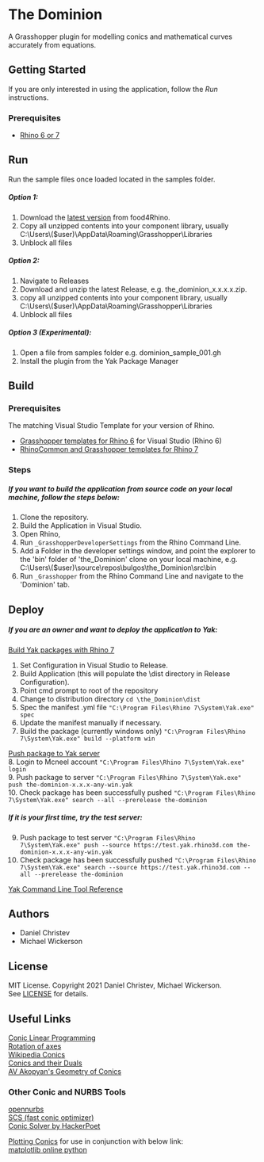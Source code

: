 # The Dominion
A Grasshopper plugin for modelling conics and mathematical curves accurately from equations.

## Getting Started
If you are only interested in using the application, follow the *Run* instructions.
### Prerequisites
* [Rhino 6 or 7](https://www.rhino3d.com/)  

## Run
Run the sample files once loaded located in the samples folder.

##### Option 1:
1. Download the [latest version](https://www.food4rhino.com/en/app/dominion) from food4Rhino.
2. Copy all unzipped contents into your component library, usually C:\Users\\($user)\AppData\Roaming\Grasshopper\Libraries
3. Unblock all files

##### Option 2:  
1. Navigate to Releases
2. Download and unzip the latest Release, e.g. the_dominion_x.x.x.x.zip.
3. copy all unzipped contents into your component library, usually C:\Users\\($user)\AppData\Roaming\Grasshopper\Libraries
4. Unblock all files

##### Option 3 (Experimental):
1. Open a file from samples folder e.g. dominion_sample_001.gh
2. Install the plugin from the Yak Package Manager

## Build
### Prerequisites
The matching Visual Studio Template for your version of Rhino.  
* [Grasshopper templates for Rhino 6](https://marketplace.visualstudio.com/items?itemName=McNeel.GrasshopperAssemblyforv6) for Visual Studio (Rhino 6)
* [RhinoCommon and Grasshopper templates for Rhino 7](https://marketplace.visualstudio.com/items?itemName=McNeel.Rhino7Templates)

### Steps
##### If you want to build the application from source code on your local machine, follow the steps below:  
1. Clone the repository.
2. Build the Application in Visual Studio.
3. Open Rhino,
4. Run `_GrasshopperDeveloperSettings` from the Rhino Command Line.
5. Add a Folder in the developer settings window, and point the explorer to the 'bin' folder of 'the_Dominion' clone on your local machine, e.g. C:\Users\\($user)\source\repos\bulgos\the_Dominion\src\bin
6. Run `_Grasshopper` from the Rhino Command Line and navigate to the 'Dominion' tab.

## Deploy
##### If you are an owner and want to deploy the application to Yak:  
[Build Yak packages with Rhino 7](https://developer.rhino3d.com/guides/yak/creating-a-grasshopper-plugin-package/)  
1. Set Configuration in Visual Studio to Release.
2. Build Application (this will populate the \dist directory in Release Configuration).
3. Point cmd prompt to root of the repository
4. Change to distribution directory `cd \the_Dominion\dist`
5. Spec the manifest .yml file `"C:\Program Files\Rhino 7\System\Yak.exe" spec`
6. Update the manifest manually if necessary.
7. Build the package (currently windows only) `"C:\Program Files\Rhino 7\System\Yak.exe" build --platform win`

[Push package to Yak server](https://developer.rhino3d.com/guides/yak/pushing-a-package-to-the-server/)  
8. Login to Mcneel account `"C:\Program Files\Rhino 7\System\Yak.exe" login`  
9. Push package to server `"C:\Program Files\Rhino 7\System\Yak.exe" push the-dominion-x.x.x-any-win.yak`  
10. Check package has been successfully pushed `"C:\Program Files\Rhino 7\System\Yak.exe" search --all --prerelease the-dominion`  

##### If it is your first time, try the test server:  
9. Push package to test server `"C:\Program Files\Rhino 7\System\Yak.exe" push --source https://test.yak.rhino3d.com the-dominion-x.x.x-any-win.yak`  
10. Check package has been successfully pushed `"C:\Program Files\Rhino 7\System\Yak.exe" search --source https://test.yak.rhino3d.com --all --prerelease the-dominion`  

[Yak Command Line Tool Reference](https://developer.rhino3d.com/guides/yak/yak-cli-reference/)  

## Authors
* Daniel Christev  
* Michael Wickerson

## License
MIT License. Copyright 2021 Daniel Christev, Michael Wickerson.  
See [LICENSE](./LICENSE) for details.

## Useful Links
[Conic Linear Programming](https://web.stanford.edu/class/msande314/sdpmain.pdf)  
[Rotation of axes](https://en.wikipedia.org/wiki/Rotation_of_axes)  
[Wikipedia Conics](https://en.wikipedia.org/wiki/Conic_section#Conversion_to_canonical_form)  
[Conics and their Duals](https://www-m10.ma.tum.de/foswiki/pub/Lehre/ProjektiveGeometrieWS0607/chap9.pdf)  
[AV Akopyan's Geometry of Conics](https://geometry.ru/books/conic_e.pdf)  

### Other Conic and NURBS Tools
[opennurbs](https://github.com/mcneel/opennurbs)  
[SCS (fast conic optimizer)](https://github.com/kul-optec/scs#superscs)  
[Conic Solver by HackerPoet](https://github.com/HackerPoet/Conics)  

[Plotting Conics](https://mmas.github.io/conics-matplotlib) for use in conjunction with below link:  
[matplotlib online python](https://trinket.io/embed/python3/a5bd54189b)  
